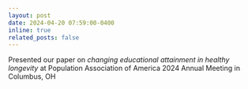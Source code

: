 ```yaml
---
layout: post
date: 2024-04-20 07:59:00-0400
inline: true
related_posts: false
---
```


Presented our paper on <a href="https://events.rdmobile.com/Lists/Details/2276206" style="color: inherit; text-decoration: none;">*changing educational attainment in healthy longevity*</a> at Population Association of America 2024 Annual Meeting in Columbus, OH
